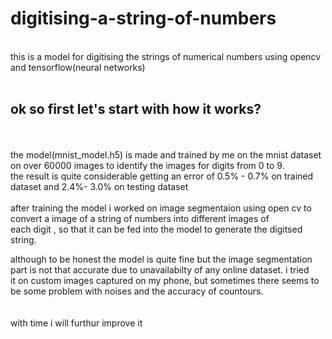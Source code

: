 # digitising-a-string-of-numbers
<br />
this is a model for digitising the strings of numerical numbers using opencv and tensorflow(neural networks)
<br /><br />
<h2>ok so first let's start with how it works?</h2><br /><br />
the model(mnist_model.h5) is made and trained by me on the mnist dataset on over 60000 images to identify the images for digits from 0 to 9.<br />
the result is quite considerable getting an error of 0.5% - 0.7% on trained dataset and 2.4%- 3.0% on testing dataset<br />
 <br />
after training the model i worked on image segmentaion using open cv to convert a image of a string of numbers into different images of <br /> each digit ,
so that it can be fed into the model to generate the digitsed string.<br />

although to be honest the model is quite fine but the image segmentation part is not that accurate due to unavailabilty of any online dataset. i tried 
<br/> 
it on custom images captured on my phone, but sometimes there seems to be some problem with noises and the accuracy of countours. <br />  
<br />
with time i will furthur improve it 
